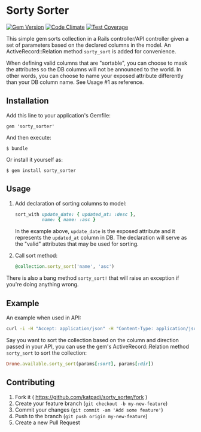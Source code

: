 # Sorty Sorter

[![Gem Version](https://badge.fury.io/rb/sorty_sorter.svg)](https://badge.fury.io/rb/sorty_sorter)
[![Code Climate](https://codeclimate.com/github/katpadi/sorty_sorter/badges/gpa.svg)](https://codeclimate.com/github/katpadi/sorty_sorter)
[![Test Coverage](https://codeclimate.com/github/katpadi/sorty_sorter/badges/coverage.svg)](https://codeclimate.com/github/katpadi/sorty_sorter/coverage)

This simple gem sorts collection in a Rails controller/API controller given a set of parameters based on the declared columns in the model. An ActiveRecord::Relation method `sorty_sort` is added for convenience.

When defining valid columns that are "sortable", you can choose to mask the attributes so the DB columns will not be announced to the world. In other words, you can choose to name your exposed attribute differently than your DB column name. See Usage #1 as reference.


## Installation

Add this line to your application's Gemfile:

    gem 'sorty_sorter'

And then execute:

    $ bundle

Or install it yourself as:

    $ gem install sorty_sorter

## Usage

1. Add declaration of sorting columns to model:

    ```ruby
    sort_with update_date: { updated_at: :desc },
              name: { name: :asc }
    ```

   In the example above, `update_date` is the exposed attribute and it represents the `updated_at` column in DB.
   The declaration will serve as the "valid" attributes that may be used for sorting.

2. Call sort method:

    ```ruby
    @collection.sorty_sort('name', 'asc')
    ```

There is also a bang method `sorty_sort!` that will raise an exception if you're doing anything wrong.

## Example

An example when used in API:

```sh
curl -i -H "Accept: application/json" -H "Content-Type: application/json" -X GET http://katpadi/drones?sort=update_date&dir=desc
```

Say you want to sort the collection based on the column and direction passed in your API, you can use the gem's ActiveRecord::Relation method `sorty_sort` to sort the collection:

```ruby
Drone.available.sorty_sort(params[:sort], params[:dir])
```

## Contributing

1. Fork it ( https://github.com/katpadi/sorty_sorter/fork )
2. Create your feature branch (`git checkout -b my-new-feature`)
3. Commit your changes (`git commit -am 'Add some feature'`)
4. Push to the branch (`git push origin my-new-feature`)
5. Create a new Pull Request
